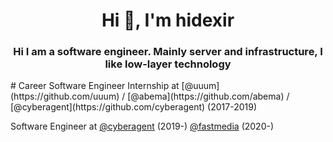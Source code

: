 <h1 align="center">Hi 👋, I'm hidexir</h1>
<h3 align="center">Hi I am a software engineer. Mainly server and infrastructure, I like low-layer technology</h3>
# Career
Software Engineer Internship at [@uuum](https://github.com/uuum) / [@abema](https://github.com/abema) / [@cyberagent](https://github.com/cyberagent) (2017-2019)

Software Engineer at [@cyberagent](https://github.com/cyberagent) (2019-) [@fastmedia](https://github.com/fastmedia) (2020-)
